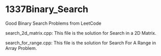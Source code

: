 # 1337Binary_Search
Good Binary Search Problems from LeetCode

search_2d_matrix.cpp: This file is the solution for Search in a 2D Matrix. 

search_for_range.cpp: This file is the solution for Search For A Range in Array Problem.
